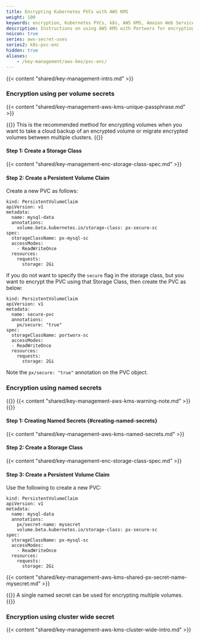 ```yaml
---
title: Encrypting Kubernetes PVCs with AWS KMS
weight: 100
keywords: encryption, Kubernetes PVCs, k8s, AWS KMS, Amazon Web Services, Key Management Service
description: Instructions on using AWS KMS with Portworx for encrypting PVCs
noicon: true
series: aws-secret-uses
series2: k8s-pvc-enc
hidden: true
aliases:
    - /key-management/aws-kms/pvc-enc/
---
```

{{< content "shared/key-management-intro.md" >}}

### Encryption using per volume secrets

{{< content "shared/key-management-aws-kms-unique-passphrase.md" >}}

{{<info>}}
This is the recommended method for encrypting volumes when you want to take a cloud backup of an encrypted volume or migrate encrypted volumes between multiple clusters.
{{</info>}}

#### Step 1: Create a Storage Class

{{< content "shared/key-management-enc-storage-class-spec.md" >}}

#### Step 2: Create a Persistent Volume Claim

Create a new PVC as follows:

```text
kind: PersistentVolumeClaim
apiVersion: v1
metadata:
  name: mysql-data
  annotations:
    volume.beta.kubernetes.io/storage-class: px-secure-sc
spec:
  storageClassName: px-mysql-sc
  accessModes:
    - ReadWriteOnce
  resources:
    requests:
      storage: 2Gi

```

If you do not want to specify the `secure` flag in the storage class, but you want to encrypt the PVC using that Storage Class, then create the PVC as below:

```text
kind: PersistentVolumeClaim
apiVersion: v1
metadata:
  name: secure-pvc
  annotations:
    px/secure: "true"
spec:
  storageClassName: portworx-sc
  accessModes:
  - ReadWriteOnce
  resources:
    requests:
      storage: 2Gi
```
Note the `px/secure: "true"` annotation on the PVC object.

### Encryption using named secrets

{{<info>}}
{{< content "shared/key-management-aws-kms-warning-note.md" >}}
{{</info>}}

#### Step 1: Creating Named Secrets {#creating-named-secrets}

{{< content "shared/key-management-aws-kms-named-secrets.md" >}}

#### Step 2: Create a Storage Class

{{< content "shared/key-management-enc-storage-class-spec.md" >}}

#### Step 3: Create a Persistent Volume Claim

Use the following to create a new PVC:

```text
kind: PersistentVolumeClaim
apiVersion: v1
metadata:
  name: mysql-data
  annotations:
    px/secret-name: mysecret
    volume.beta.kubernetes.io/storage-class: px-secure-sc
spec:
  storageClassName: px-mysql-sc
  accessModes:
    - ReadWriteOnce
  resources:
    requests:
      storage: 2Gi

```

{{< content "shared/key-management-aws-kms-shared-px-secret-name-mysecret.md" >}}

{{<info>}}
A single named secret can be used for encrypting multiple volumes.
{{</info>}}

### Encryption using cluster wide secret

{{< content "shared/key-management-aws-kms-cluster-wide-intro.md" >}}
